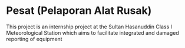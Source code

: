 
# Pesat (Pelaporan Alat Rusak)

This project is an internship project at the Sultan Hasanuddin Class I Meteorological Station which aims to facilitate integrated and damaged reporting of equipment

